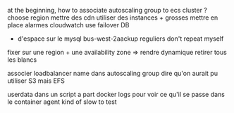 at the beginning, how to associate autoscaling group to ecs cluster ?
choose region
mettre des cdn
utiliser des instances + grosses
mettre en place alarmes cloudwatch
use failover DB
+ d'espace sur le mysql
bus-west-2aackup reguliers
don't repeat myself

fixer sur une region + une availability zone => rendre dynamique 
retirer tous les blancs

associer loadbalancer name dans autoscaling group
dire qu'on aurait pu utiliser S3 mais EFS

userdata dans un script a part
docker logs pour voir ce qu'il se passe dans le container agent
kind of slow to test

